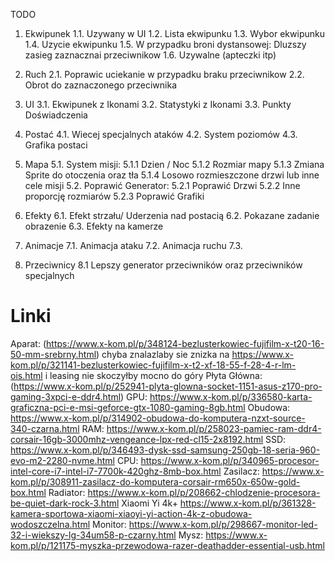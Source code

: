 TODO
1. Ekwipunek
    1.1. Uzywany w UI
    1.2. Lista ekwipunku
    1.3. Wybor ekwipunku
    1.4. Uzycie ekwipunku
    1.5. W przypadku broni dystansowej: Dluzszy zasieg zaznacznai przeciwnikow
    1.6. Uzywalne (apteczki itp)
2. Ruch
    2.1. Poprawic uciekanie w przypadku braku przeciwnikow
    2.2. Obrot do zaznaczonego przeciwnika    
3. UI
    3.1. Ekwipunek z Ikonami
    3.2. Statystyki z Ikonami
    3.3. Punkty Doświadczenia

4. Postać
    4.1. Wiecej specjalnych ataków
    4.2. System poziomów
    4.3. Grafika postaci
5. Mapa
    5.1. System misji: 
        5.1.1 Dzien / Noc
        5.1.2 Rozmiar mapy
        5.1.3 Zmiana Sprite do otoczenia oraz tła
        5.1.4 Losowo rozmieszczone drzwi lub inne cele misji
    5.2. Poprawić Generator:
        5.2.1 Poprawić Drzwi
        5.2.2 Inne proporcję rozmiarów
        5.2.3 Poprawić Grafiki
6. Efekty
    6.1. Efekt strzału/ Uderzenia nad postacią
    6.2. Pokazane zadanie obrazenie 
    6.3. Efekty na kamerze   
7. Animacje
    7.1. Animacja ataku
    7.2. Animacja ruchu
    7.3. 
8. Przeciwnicy
    8.1 Lepszy generator przeciwników oraz przeciwników specjalnych
    
# Linki 


Aparat: (https://www.x-kom.pl/p/348124-bezlusterkowiec-fujifilm-x-t20-16-50-mm-srebrny.html)  chyba znalazlaby sie znizka na https://www.x-kom.pl/p/321141-bezlusterkowiec-fujifilm-x-t2-xf-18-55-f-28-4-r-lm-ois.html i leasing nie skoczyłby mocno do góry 
Płyta Główna: (https://www.x-kom.pl/p/252941-plyta-glowna-socket-1151-asus-z170-pro-gaming-3xpci-e-ddr4.html)
GPU: https://www.x-kom.pl/p/336580-karta-graficzna-pci-e-msi-geforce-gtx-1080-gaming-8gb.html
Obudowa: https://www.x-kom.pl/p/314902-obudowa-do-komputera-nzxt-source-340-czarna.html
RAM: https://www.x-kom.pl/p/258023-pamiec-ram-ddr4-corsair-16gb-3000mhz-vengeance-lpx-red-cl15-2x8192.html
SSD: https://www.x-kom.pl/p/346493-dysk-ssd-samsung-250gb-18-seria-960-evo-m2-2280-nvme.html
CPU: https://www.x-kom.pl/p/340965-procesor-intel-core-i7-intel-i7-7700k-420ghz-8mb-box.html
Zasilacz: https://www.x-kom.pl/p/308911-zasilacz-do-komputera-corsair-rm650x-650w-gold-box.html 
Radiator: https://www.x-kom.pl/p/208662-chlodzenie-procesora-be-quiet-dark-rock-3.html
Xiaomi Yi 4k+ https://www.x-kom.pl/p/361328-kamera-sportowa-xiaomi-xiaoyi-yi-action-4k-z-obudowa-wodoszczelna.html 
Monitor: https://www.x-kom.pl/p/298667-monitor-led-32-i-wiekszy-lg-34um58-p-czarny.html
Mysz: https://www.x-kom.pl/p/121175-myszka-przewodowa-razer-deathadder-essential-usb.html 